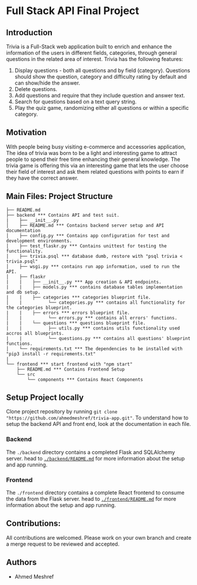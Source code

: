 # Full Stack API Final Project

## Introduction

Trivia is a Full-Stack web application built to enrich and enhance the information of the users in different fields, categories, through general questions in the related area of interest. Trivia has the following features:

1) Display questions - both all questions and by field (category). Questions should show the question, category and difficulty rating by default and can show/hide the answer. 
2) Delete questions.
3) Add questions and require that they include question and answer text.
4) Search for questions based on a text query string.
5) Play the quiz game, randomizing either all questions or within a specific category. 

## Motivation

With people being busy visiting e-commerce and accessories application, The idea of trivia was born to be a light and interesting game to attract people to spend their free time enhancing their general knowledge. The trivia game is offering this via an interesting game that lets the user choose their field of interest and ask them related questions with points to earn if they have the correct answer. 

## Main Files: Project Structure
```
├── README.md
├── backend *** Contains API and test suit. 
|    ├── __init__.py
│    ├── README.md *** Contains backend server setup and API documentation
│    ├── config.py *** Contains app configuration for test and development environments.
│    ├── test_flaskr.py *** Contains unittest for testing the functionality.
│    ├── trivia.psql *** database dumb, restore with "psql trivia < trivia.psql"
│    ├── wsgi.py *** contains run app information, used to run the API. 
│    ├── flaskr  
|    |    ├── __init__.py *** App creation & API endpoints.
|    |    ├── models.py *** contains database tables implementation and db setup.
|    |    ├── categories *** categories blueprint file.
│    |          └── categories.py *** contains all functionality for the categories blueprint.
|    |    ├── errors *** errors blueprint file.
│    |          └── errors.py *** contains all errors' functions.
|    |    └── questions *** questions blueprint file.
|    |          ├── utils.py *** contains utils functionality used accros all blueprints.
|    |          └── questions.py *** contains all questions' blueprint functions.
│    └── requirements.txt *** The dependencies to be installed with "pip3 install -r requirements.txt"
|
└── frontend *** start frontend with "npm start"
    ├── README.md *** Contains Frontend Setup 
    └── src
        └── components *** Contains React Components
```

## Setup Project locally

Clone project repository by running `git clone "https://github.com/ahmedmeshref/trivia-app.git"`. To understand how to setup the backend API and front end, look at the documentation in each file.

### Backend

The `./backend` directory contains a completed Flask and SQLAlchemy server. head to [`./backend/README.md`](./backend/README.md) for more information about the setup and app running.


### Frontend

The `./frontend` directory contains a complete React frontend to consume the data from the Flask server. head to [`./frontend/README.md`](./frontend/README.md) for more information about the setup and app running.


## Contributions:

All contributions are welcomed. Please work on your own branch and create a merge request to be reviewed and accepted.

## Authors

- Ahmed Meshref
